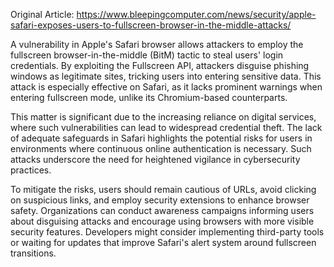 Original Article: https://www.bleepingcomputer.com/news/security/apple-safari-exposes-users-to-fullscreen-browser-in-the-middle-attacks/

A vulnerability in Apple's Safari browser allows attackers to employ the fullscreen browser-in-the-middle (BitM) tactic to steal users' login credentials. By exploiting the Fullscreen API, attackers disguise phishing windows as legitimate sites, tricking users into entering sensitive data. This attack is especially effective on Safari, as it lacks prominent warnings when entering fullscreen mode, unlike its Chromium-based counterparts. 

This matter is significant due to the increasing reliance on digital services, where such vulnerabilities can lead to widespread credential theft. The lack of adequate safeguards in Safari highlights the potential risks for users in environments where continuous online authentication is necessary. Such attacks underscore the need for heightened vigilance in cybersecurity practices.

To mitigate the risks, users should remain cautious of URLs, avoid clicking on suspicious links, and employ security extensions to enhance browser safety. Organizations can conduct awareness campaigns informing users about disguising attacks and encourage using browsers with more visible security features. Developers might consider implementing third-party tools or waiting for updates that improve Safari's alert system around fullscreen transitions.